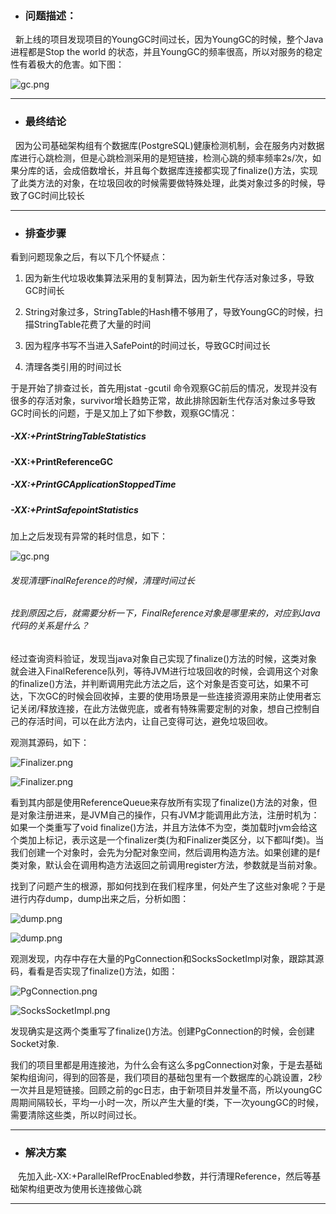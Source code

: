 - ### 问题描述：

 &nbsp;&nbsp;新上线的项目发现项目的YoungGC时间过长，因为YoungGC的时候，整个Java进程都是Stop the world 的状态，并且YoungGC的频率很高，所以对服务的稳定性有着极大的危害。如下图：

![gc.png](https://upload-images.jianshu.io/upload_images/22682521-7b3faceb9bfa0f7a.png?imageMogr2/auto-orient/strip%7CimageView2/2/w/1240)

---

- ### 最终结论

&nbsp;&nbsp;因为公司基础架构组有个数据库(PostgreSQL)健康检测机制，会在服务内对数据库进行心跳检测，但是心跳检测采用的是短链接，检测心跳的频率频率2s/次，如果分库的话，会成倍数增长，并且每个数据库连接都实现了finalize()方法，实现了此类方法的对象，在垃圾回收的时候需要做特殊处理，此类对象过多的时候，导致了GC时间比较长

---

- ### 排查步骤

看到问题现象之后，有以下几个怀疑点：

1. 因为新生代垃圾收集算法采用的复制算法，因为新生代存活对象过多，导致GC时间长

2. String对象过多，StringTable的Hash槽不够用了，导致YoungGC的时候，扫描StringTable花费了大量的时间

3.  因为程序书写不当进入SafePoint的时间过长，导致GC时间过长

4. 清理各类引用的时间过长

于是开始了排查过长，首先用jstat -gcutil 命令观察GC前后的情况，发现并没有很多的存活对象，survivor增长趋势正常，故此排除因新生代存活对象过多导致GC时间长的问题，于是又加上了如下参数，观察GC情况：

##### -XX:+PrintStringTableStatistics

#### -XX:+PrintReferenceGC

##### -XX:+PrintGCApplicationStoppedTime

##### -XX:+PrintSafepointStatistics

加上之后发现有异常的耗时信息，如下：

![gc.png](https://upload-images.jianshu.io/upload_images/22682521-37ec683d57c42309.png?imageMogr2/auto-orient/strip%7CimageView2/2/w/1240)

###### 发现清理FinalReference的时候，清理时间过长

###### 找到原因之后，就需要分析一下，FinalReference对象是哪里来的，对应到Java代码的关系是什么？

经过查询资料验证，发现当java对象自己实现了finalize()方法的时候，这类对象就会进入FinalReference队列，等待JVM进行垃圾回收的时候，会调用这个对象的finalize()方法，并判断调用完此方法之后，这个对象是否变可达，如果不可达，下次GC的时候会回收掉，主要的使用场景是一些连接资源用来防止使用者忘记关闭/释放连接，在此方法做兜底，或者有特殊需要定制的对象，想自己控制自己的存活时间，可以在此方法内，让自己变得可达，避免垃圾回收。

观测其源码，如下：

![Finalizer.png](https://upload-images.jianshu.io/upload_images/22682521-5431bd2b773ecb25.png?imageMogr2/auto-orient/strip%7CimageView2/2/w/1240)

![Finalizer.png](https://upload-images.jianshu.io/upload_images/22682521-c48aac3f43591816.png?imageMogr2/auto-orient/strip%7CimageView2/2/w/1240)

看到其内部是使用ReferenceQueue来存放所有实现了finalize()方法的对象，但是对象注册进来，是JVM自己的操作，只有JVM才能调用此方法，注册时机为：如果一个类重写了void finalize()方法，并且方法体不为空，类加载时jvm会给这个类加上标记，表示这是一个finalizer类(为和Finalizer类区分，以下都叫f类)。当我们创建一个对象时，会先为分配对象空间，然后调用构造方法。如果创建的是f类对象，默认会在调用构造方法返回之前调用register方法，参数就是当前对象。

找到了问题产生的根源，那如何找到在我们程序里，何处产生了这些对象呢？于是进行内存dump，dump出来之后，分析如图：

![dump.png](https://upload-images.jianshu.io/upload_images/22682521-6b4be1cfe11d7c92.png?imageMogr2/auto-orient/strip%7CimageView2/2/w/1240)

![dump.png](https://upload-images.jianshu.io/upload_images/22682521-aa07e3eb4d772f50.png?imageMogr2/auto-orient/strip%7CimageView2/2/w/1240)

观测发现，内存中存在大量的PgConnection和SocksSocketImpl对象，跟踪其源码，看看是否实现了finalize()方法，如图：

![PgConnection.png](https://upload-images.jianshu.io/upload_images/22682521-19090f9986c70c51.png?imageMogr2/auto-orient/strip%7CimageView2/2/w/1240)

![SocksSocketImpl.png](https://upload-images.jianshu.io/upload_images/22682521-e53bd44d808ccf08.png?imageMogr2/auto-orient/strip%7CimageView2/2/w/1240)

发现确实是这两个类重写了finalize()方法。创建PgConnection的时候，会创建Socket对象.

我们的项目里都是用连接池，为什么会有这么多pgConnection对象，于是去基础架构组询问，得到的回答是，我们项目的基础包里有一个数据库的心跳设置，2秒一次并且是短链接。回顾之前的gc日志，由于新项目并发量不高，所以youngGC周期间隔较长，平均一小时一次，所以产生大量的f类，下一次youngGC的时候，需要清除这些类，所以时间过长。

---

- ### 解决方案

&nbsp;&nbsp; 先加入此-XX:+ParallelRefProcEnabled参数，并行清理Reference，然后等基础架构组更改为使用长连接做心跳

----



